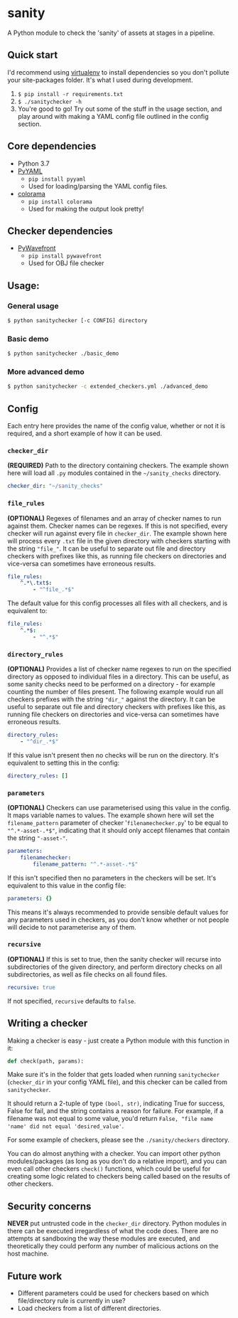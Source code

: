 # sanity
A Python module to check the 'sanity' of assets at stages in a pipeline.

## Quick start
I'd recommend using [virtualenv](https://virtualenv.pypa.io/en/latest/) to install dependencies so you don't pollute your site-packages folder. It's what I used during development.
1. `$ pip install -r requirements.txt`
2. `$ ./sanitychecker -h`
3. You're good to go! Try out some of the stuff in the usage section, and play around with making a YAML config file outlined in the config section.

## Core dependencies
- Python 3.7
- [PyYAML](https://pyyaml.org/wiki/PyYAMLDocumentation)
    - `pip install pyyaml`
    - Used for loading/parsing the YAML config files.
- [colorama](https://pypi.org/project/colorama/)
    - `pip install colorama`
    - Used for making the output look pretty!

## Checker dependencies
- [PyWavefront](https://github.com/pywavefront/PyWavefront)
    - `pip install pywavefront`
    - Used for OBJ file checker

## Usage:
### General usage
```bash
$ python sanitychecker [-c CONFIG] directory
```
### Basic demo
```bash
$ python sanitychecker ./basic_demo
```
### More advanced demo
```bash
$ python sanitychecker -c extended_checkers.yml ./advanced_demo
```

## Config
Each entry here provides the name of the config value, whether or not it is required, and a short example of how it can be used.
### `checker_dir`
**(REQUIRED)** Path to the directory containing checkers. The example shown here will load all `.py` modules contained in the `~/sanity_checks` directory.
```yaml
checker_dir: "~/sanity_checks" 
```
### `file_rules`
**(OPTIONAL)** Regexes of filenames and an array of checker names to run against them. Checker names can be regexes. If this is not specified, every checker will run against every file in `checker_dir`. The example shown here will process every `.txt` file in the given directory with checkers starting with the string `"file_"`. It can be useful to separate out file and directory checkers with prefixes like this, as running file checkers on directories and vice-versa can sometimes have erroneous results.
```yaml
file_rules:
    ^.*\.txt$:
        - "^file_.*$"
```
The default value for this config processes all files with all checkers, and is equivalent to:
```yaml
file_rules:
    ^.*$:
        - "^.*$"
```
### `directory_rules`
**(OPTIONAL)** Provides a list of checker name regexes to run on the specified directory as opposed to individual files in a directory. This can be useful, as some sanity checks need to be performed on a directory - for example counting the number of files present. The following example would run all checkers prefixes with the string `"dir_"` against the directory. It can be useful to separate out file and directory checkers with prefixes like this, as running file checkers on directories and vice-versa can sometimes have erroneous results.
```yaml
directory_rules:
    - "^dir_.*$"
```
If this value isn't present then no checks will be run on the directory. It's equivalent to setting this in the config:
```yaml
directory_rules: []
```
### `parameters`
**(OPTIONAL)** Checkers can use parameterised using this value in the config. It maps variable names to values. The example shown here will set the `filename_pattern` parameter of checker '`filenamechecker.py`' to be equal to `"^.*-asset-.*$"`, indicating that it should only accept filenames that contain the string `"-asset-"`.
```yaml
parameters:
    filenamechecker:
        filename_pattern: "^.*-asset-.*$"
```
If this isn't specified then no parameters in the checkers will be set. It's equivalent to this value in the config file:
```yaml
parameters: {}
```
This means it's always recommended to provide sensible default values for any parameters used in checkers, as you don't know whether or not people will decide to not parameterise any of them.
### `recursive`
**(OPTIONAL)** If this is set to true, then the sanity checker will recurse into subdirectories of the given directory, and perform directory checks on all subdirectories, as well as file checks on all found files.
```yaml
recursive: true
```
If not specified, `recursive` defaults to `false`.

## Writing a checker
Making a checker is easy - just create a Python module with this function in it:
```python
def check(path, params):
```
Make sure it's in the folder that gets loaded when running `sanitychecker` (`checker_dir` in your config YAML file), and this checker can be called from `sanitychecker`.

It should return a 2-tuple of type `(bool, str)`, indicating True for success, False for fail, and the string contains a reason for failure. For example, if a filename was not equal to some value, you'd return `False, "file name 'name' did not equal 'desired_value'`.

For some example of checkers, please see the `./sanity/checkers` directory.

You can do almost anything with a checker. You can import other python modules/packages (as long as you don't do a relative import), and you can even call other checkers `check()` functions, which could be useful for creating some logic related to checkers being called based on the results of other checkers.

## Security concerns
**NEVER** put untrusted code in the `checker_dir` directory. Python modules in there can be executed irregardless of what the code does. There are no attempts at sandboxing the way these modules are executed, and theoretically they could perform any number of malicious actions on the host machine.

## Future work
- Different parameters could be used for checkers based on which file/directory rule is currently in use?
- Load checkers from a list of different directories.